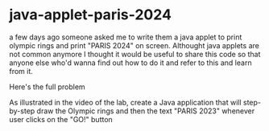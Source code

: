 # java-applet-paris-2024

a few days ago someone asked me to write them a java applet to print olympic rings and print "PARIS 2024" on screen. Althought java applets are not common anymore I thought it would be useful to share this code so that anyone else who'd wanna find out how to do it and refer to this and learn from it. 

Here's the full problem

As illustrated in the video of the lab, create a Java application that will step-by-step draw the Olympic rings and then the text "PARIS 2023" whenever user clicks on the "GO!" button
